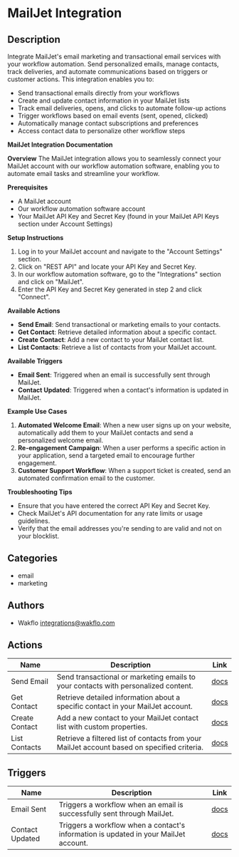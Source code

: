 # MailJet Integration

## Description

Integrate MailJet's email marketing and transactional email services with your workflow automation. Send personalized emails, manage contacts, track deliveries, and automate communications based on triggers or customer actions. This integration enables you to:

* Send transactional emails directly from your workflows
* Create and update contact information in your MailJet lists
* Track email deliveries, opens, and clicks to automate follow-up actions
* Trigger workflows based on email events (sent, opened, clicked)
* Automatically manage contact subscriptions and preferences
* Access contact data to personalize other workflow steps

**MailJet Integration Documentation**

**Overview**
The MailJet integration allows you to seamlessly connect your MailJet account with our workflow automation software, enabling you to automate email tasks and streamline your workflow.

**Prerequisites**

* A MailJet account
* Our workflow automation software account
* Your MailJet API Key and Secret Key (found in your MailJet API Keys section under Account Settings)

**Setup Instructions**

1. Log in to your MailJet account and navigate to the "Account Settings" section.
2. Click on "REST API" and locate your API Key and Secret Key.
3. In our workflow automation software, go to the "Integrations" section and click on "MailJet".
4. Enter the API Key and Secret Key generated in step 2 and click "Connect".

**Available Actions**

* **Send Email**: Send transactional or marketing emails to your contacts.
* **Get Contact**: Retrieve detailed information about a specific contact.
* **Create Contact**: Add a new contact to your MailJet contact list.
* **List Contacts**: Retrieve a list of contacts from your MailJet account.

**Available Triggers**

* **Email Sent**: Triggered when an email is successfully sent through MailJet.
* **Contact Updated**: Triggered when a contact's information is updated in MailJet.

**Example Use Cases**

1. **Automated Welcome Email**: When a new user signs up on your website, automatically add them to your MailJet contacts and send a personalized welcome email.
2. **Re-engagement Campaign**: When a user performs a specific action in your application, send a targeted email to encourage further engagement.
3. **Customer Support Workflow**: When a support ticket is created, send an automated confirmation email to the customer.

**Troubleshooting Tips**

* Ensure that you have entered the correct API Key and Secret Key.
* Check MailJet's API documentation for any rate limits or usage guidelines.
* Verify that the email addresses you're sending to are valid and not on your blocklist.

## Categories

- email
- marketing

## Authors

- Wakflo <integrations@wakflo.com>

## Actions

| Name            | Description                                                                                     | Link                             |
|-----------------|-------------------------------------------------------------------------------------------------|----------------------------------|
| Send Email      | Send transactional or marketing emails to your contacts with personalized content.             | [docs](actions/send_email.md)    |
| Get Contact     | Retrieve detailed information about a specific contact in your MailJet account.                | [docs](actions/get_contact.md)   |
| Create Contact  | Add a new contact to your MailJet contact list with custom properties.                         | [docs](actions/create_contact.md)|
| List Contacts   | Retrieve a filtered list of contacts from your MailJet account based on specified criteria.    | [docs](actions/list_contacts.md) |

## Triggers

| Name            | Description                                                                                      | Link                                |
|-----------------|--------------------------------------------------------------------------------------------------|-------------------------------------|
| Email Sent      | Triggers a workflow when an email is successfully sent through MailJet.                          | [docs](triggers/email_sent.md)      |
| Contact Updated | Triggers a workflow when a contact's information is updated in your MailJet account.             | [docs](triggers/contact_updated.md) |